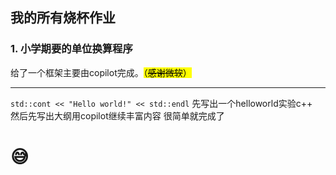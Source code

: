## 我的所有烧杯作业
### 1. 小学期要的单位换算程序
给了一个框架主要由copilot完成。<mark>（~~感谢微软~~）</mark>  

---

`std::cont << "Hello world!" << std::endl`
先写出一个helloworld实验c++  
然后先写出大纲用copilot继续丰富内容
很简单就完成了 
# **😅**

